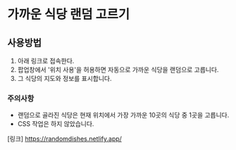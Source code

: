 # 가까운 식당 랜덤 고르기

## 사용방법
1. 아래 링크로 접속한다.
2. 팝업창에서 '위치 사용'을 허용하면 자동으로 가까운 식당을 랜덤으로 고릅니다.
3. 그 식당의 지도와 정보를 표시합니다.

### 주의사항
- 랜덤으로 골라진 식당은 현재 위치에서 가장 가까운 10곳의 식당 중 1곳을 고릅니다.
- CSS 작업은 하지 않았습니다.

[링크] https://randomdishes.netlify.app/
